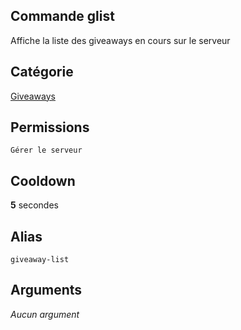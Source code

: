 ## Commande glist
Affiche la liste des giveaways en cours sur le serveur

## Catégorie
[Giveaways](../categories/giveaways.md)

## Permissions
`Gérer le serveur`

## Cooldown
**5** secondes

## Alias
`giveaway-list`

## Arguments
*Aucun argument*